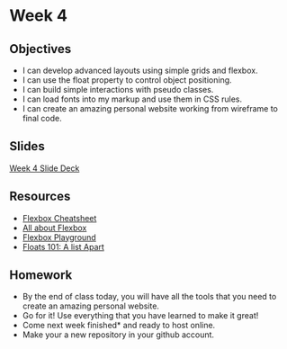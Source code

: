 # Week 4

## Objectives
- I can develop advanced layouts using simple grids and flexbox.
- I can use the float property to control object positioning.
- I can build simple interactions with pseudo classes.
- I can load fonts into my markup and use them in CSS rules.
- I can create an amazing personal website working from wireframe to final code.

## Slides
[Week 4 Slide Deck](https://docs.google.com/presentation/d/1tR2OhVUOsHWegzisEGct9GbngXTMuPVfoKcT6M7f_ls/edit?usp=sharing)

## Resources
- [Flexbox Cheatsheet](http://www.sketchingwithcss.com/samplechapter/cheatsheet.html)
- [All about Flexbox](https://css-tricks.com/all-about-floats/)
- [Flexbox Playground](http://codepen.io/enxaneta/full/adLPwv/)
- [Floats 101: A list Apart](http://alistapart.com/article/css-floats-101)

## Homework
- By the end of class today, you will have all the tools that you need to create an amazing personal website. 
- Go for it! Use everything that you have learned to make it great!
- Come next week finished* and ready to host online.
- Make your a new repository in your github account.

